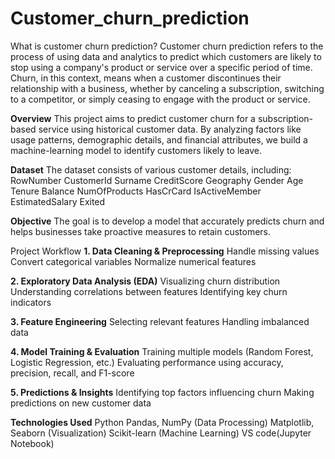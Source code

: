 # Customer_churn_prediction
What is customer churn prediction?
Customer churn prediction refers to the process of using data and analytics to predict which customers are likely to stop using a company's product or service over a specific period of time. Churn, in this context, means when a customer discontinues their relationship with a business, whether by canceling a subscription, switching to a competitor, or simply ceasing to engage with the product or service.

**Overview**
This project aims to predict customer churn for a subscription-based service using historical customer data. By analyzing factors like usage patterns, demographic details, and financial attributes, we build a machine-learning model to identify customers likely to leave.

**Dataset**
The dataset consists of various customer details, including:
RowNumber
CustomerId
Surname
CreditScore
Geography
Gender
Age
Tenure
Balance
NumOfProducts
HasCrCard
IsActiveMember
EstimatedSalary
Exited

**Objective**
The goal is to develop a model that accurately predicts churn and helps businesses take proactive measures to retain customers.

Project Workflow
**1. Data Cleaning & Preprocessing**
Handle missing values
Convert categorical variables
Normalize numerical features

**2. Exploratory Data Analysis (EDA)**
Visualizing churn distribution
Understanding correlations between features
Identifying key churn indicators

**3. Feature Engineering**
Selecting relevant features
Handling imbalanced data

**4. Model Training & Evaluation**
Training multiple models (Random Forest, Logistic Regression, etc.)
Evaluating performance using accuracy, precision, recall, and F1-score

**5. Predictions & Insights**
Identifying top factors influencing churn
Making predictions on new customer data


**Technologies Used**
Python
Pandas, NumPy (Data Processing)
Matplotlib, Seaborn (Visualization)
Scikit-learn (Machine Learning)
VS code(Jupyter Notebook)



